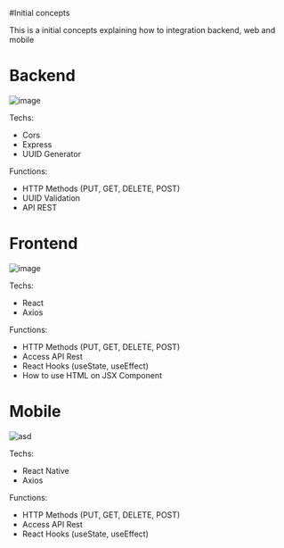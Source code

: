 #Initial concepts

This is a initial concepts explaining how to integration backend, web and mobile

# Backend
![image](https://user-images.githubusercontent.com/60005589/94998240-c42d6d00-0586-11eb-85fe-3470330c72bc.png)

  Techs:
  - Cors
  - Express
  - UUID Generator
  
  Functions: 
  - HTTP Methods (PUT, GET, DELETE, POST)
  - UUID Validation
  - API REST
  
# Frontend
![image](https://user-images.githubusercontent.com/60005589/94998252-e2936880-0586-11eb-8ebb-37e9a6716dae.png)

  Techs:
  - React
  - Axios
  
  Functions:
  - HTTP Methods (PUT, GET, DELETE, POST)
  - Access API Rest
  - React Hooks (useState, useEffect)
  - How to use HTML on JSX Component
  
# Mobile
![asd](https://user-images.githubusercontent.com/60005589/94998350-a3b1e280-0587-11eb-909e-ae71b7771eb2.png)
  
  Techs:
  - React Native
  - Axios
  
  Functions:
  - HTTP Methods (PUT, GET, DELETE, POST)
  - Access API Rest
  - React Hooks (useState, useEffect)
